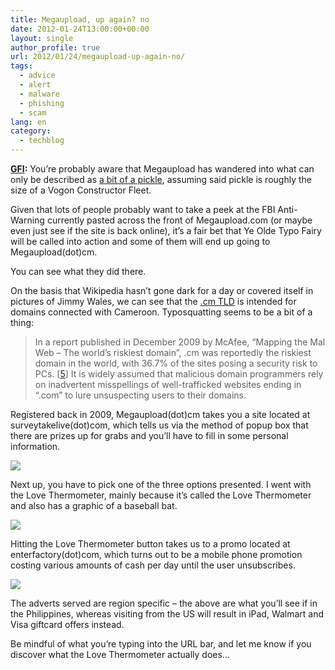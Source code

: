 ```yaml
---
title: Megaupload, up again? no
date: 2012-01-24T13:00:00+00:00
layout: single
author_profile: true
url: 2012/01/24/megaupload-up-again-no/
tags:
  - advice
  - alert
  - malware
  - phishing
  - scam
lang: en
category: 
  - techblog
---
```

**[GFI](http://www.gfi.com/blog/megaup-doh/):** You’re probably aware that Megaupload has wandered into what can only be described as [a bit of a pickle](http://www.bloomberg.com/news/2012-01-24/megaupload-s-dotcom-in-custody-as-new-zealand-awaits-extradition-request.html), assuming said pickle is roughly the size of a Vogon Constructor Fleet.

Given that lots of people probably want to take a peek at the FBI Anti-Warning currently pasted across the front of Megaupload.com (or maybe even just see if the site is back online), it’s a fair bet that Ye Olde Typo Fairy will be called into action and some of them will end up going to Megaupload(dot)cm.

You can see what they did there.

On the basis that Wikipedia hasn’t gone dark for a day or covered itself in pictures of Jimmy Wales, we can see that the [.cm TLD](https://en.wikipedia.org/wiki/.cm) is intended for domains connected with Cameroon. Typosquatting seems to be a bit of a thing:

> In a report published in December 2009 by McAfee, “Mapping the Mal Web – The world’s riskiest domain”, .cm was reportedly the riskiest domain in the world, with 36.7% of the sites posing a security risk to PCs. \[[5](http://news.cnet.com/8301-1009_3-10407530-83.html)\] It is widely assumed that malicious domain programmers rely on inadvertent misspellings of well-trafficked websites ending in “.com” to lure unsuspecting users to their domains.

Registered back in 2009, Megaupload(dot)cm takes you a site located at surveytakelive(dot)com, which tells us via the method of popup box that there are prizes up for grabs and you’ll have to fill in some personal information.

![](http://3.bp.blogspot.com/-d9IzquD2MCA/Tx6jiNLHDlI/AAAAAAAAEak/3Lpn5MXPV7c/s1600/megauploadcm1.jpg)

Next up, you have to pick one of the three options presented. I went with the Love Thermometer, mainly because it’s called the Love Thermometer and also has a graphic of a baseball bat.

![](http://1.bp.blogspot.com/-ZcXuNcOB6dI/Tx6jrNRzUoI/AAAAAAAAEas/AC4nK0Hnmvg/s1600/megauploadcm2.jpg)

Hitting the Love Thermometer button takes us to a promo located at enterfactory(dot)com, which turns out to be a mobile phone promotion costing various amounts of cash per day until the user unsubscribes.

![](http://4.bp.blogspot.com/-BcNziAqZeFU/Tx6j18zEnQI/AAAAAAAAEa0/w6tKLGmLrKw/s1600/megauploadcm3.jpg)

The adverts served are region specific – the above are what you’ll see if in the Philippines, whereas visiting from the US will result in iPad, Walmart and Visa giftcard offers instead.

Be mindful of what you’re typing into the URL bar, and let me know if you discover what the Love Thermometer actually does…
